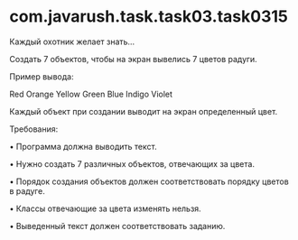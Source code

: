 # com.javarush.task.task03.task0315

Каждый охотник желает знать…

Создать 7 объектов, чтобы на экран вывелись 7 цветов радуги.

Пример вывода:

Red
Orange
Yellow
Green
Blue
Indigo
Violet

Каждый объект при создании выводит на экран определенный цвет.

Требования:

•	Программа должна выводить текст.

•	Нужно создать 7 различных объектов, отвечающих за цвета.

•	Порядок создания объектов должен соответствовать порядку цветов в радуге.

•	Классы отвечающие за цвета изменять нельзя.

•	Выведенный текст должен соответствовать заданию.
